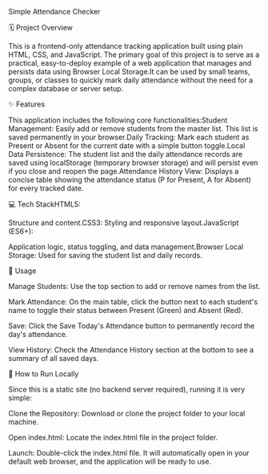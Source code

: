 Simple Attendance Checker



🗓️ Project Overview

This is a frontend-only attendance tracking application built using plain HTML, CSS, and JavaScript. The primary goal of this project is to serve as a practical, easy-to-deploy example of a web application that manages and persists data using Browser Local Storage.It can be used by small teams, groups, or classes to quickly mark daily attendance without the need for a complex database or server setup.




✨ Features

This application includes the following core functionalities:Student Management: Easily add or remove students from the master list. This list is saved permanently in your browser.Daily Tracking: Mark each student as Present or Absent for the current date with a simple button toggle.Local Data Persistence: The student list and the daily attendance records are saved using localStorage (temporary browser storage) and will persist even if you close and reopen the page.Attendance History View: Displays a concise table showing the attendance status (P for Present, A for Absent) for every tracked date.



💻 Tech StackHTML5: 

Structure and content.CSS3: Styling and responsive layout.JavaScript (ES6+): 

Application logic, status toggling, and data management.Browser Local Storage: Used for saving the student list and daily records.







📝 Usage
 
Manage Students: Use the top section to add or remove names from the list.

Mark Attendance: On the main table, click the button next to each student's name to toggle their status between Present (Green) and Absent (Red).

Save: Click the Save Today's Attendance button to permanently record the day's attendance.

View History: Check the Attendance History section at the bottom to see a summary of all saved days.














🚀 How to Run Locally

Since this is a static site (no backend server required), running it is very simple:

Clone the Repository: Download or clone the project folder to your local machine.

Open index.html: Locate the index.html file in the project folder.

Launch: Double-click the index.html file. It will automatically open in your default web browser, and the application will be ready to use.
